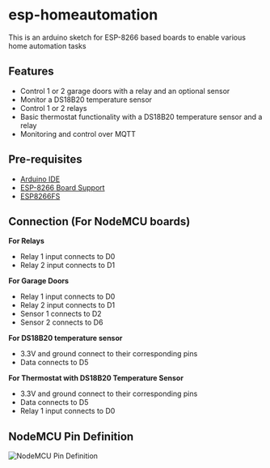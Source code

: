 # esp-homeautomation

This is an arduino sketch for ESP-8266 based boards to enable various home automation tasks

## Features

- Control 1 or 2 garage doors with a relay and an optional sensor
- Monitor a DS18B20 temperature sensor
- Control 1 or 2 relays
- Basic thermostat functionality with a DS18B20 temperature sensor and a relay
- Monitoring and control over MQTT

## Pre-requisites

- [Arduino IDE](https://www.arduino.cc/en/Main/Software)
- [ESP-8266 Board Support](https://github.com/esp8266/Arduino)
- [ESP8266FS](https://github.com/esp8266/arduino-esp8266fs-plugin)

## Connection (For NodeMCU boards)

**For Relays**

- Relay 1 input connects to D0
- Relay 2 input connects to D1

**For Garage Doors**

- Relay 1 input connects to D0
- Relay 2 input connects to D1
- Sensor 1 connects to D2
- Sensor 2 connects to D6

**For DS18B20 temperature sensor**

- 3.3V and ground connect to their corresponding pins
- Data connects to D5

**For Thermostat with DS18B20 Temperature Sensor**

- 3.3V and ground connect to their corresponding pins
- Data connects to D5
- Relay 1 input connects to D0

## NodeMCU Pin Definition

![NodeMCU Pin Definition](https://raw.githubusercontent.com/nodemcu/nodemcu-devkit-v1.0/a767ef1fd218cce4566b4414e5b6c0292d05c12f/Documents/NODEMCU_DEVKIT_V1.0_PINMAP.png)
